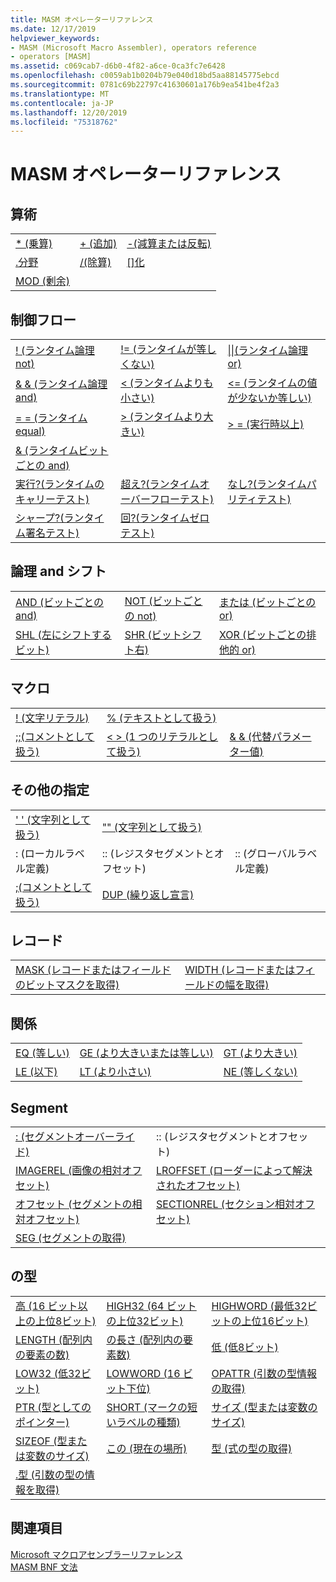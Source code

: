 ```yaml
---
title: MASM オペレーターリファレンス
ms.date: 12/17/2019
helpviewer_keywords:
- MASM (Microsoft Macro Assembler), operators reference
- operators [MASM]
ms.assetid: c069cab7-d6b0-4f82-a6ce-0ca3fc7e6428
ms.openlocfilehash: c0059ab1b0204b79e040d18bd5aa88145775ebcd
ms.sourcegitcommit: 0781c69b22797c41630601a176b9ea541be4f2a3
ms.translationtype: MT
ms.contentlocale: ja-JP
ms.lasthandoff: 12/20/2019
ms.locfileid: "75318762"
---
```

# <a name="masm-operators-reference"></a>MASM オペレーターリファレンス

## <a name="arithmetic"></a>算術

||||
|-|-|-|
|[* (乗算)](operator-multiply.md)|[+ (追加)](operator-add.md)|[-(減算または反転)](operator-subtract-2.md)|
|[.分野](operator-dot.md)|[/(除算)](operator-subtract-1.md)|[&#91;&#93;化](operator-brackets.md)|
|[MOD (剰余)](operator-mod.md)|||

## <a name="control-flow"></a>制御フロー

||||
|-|-|-|
|[\! (ランタイム論理 not)](operator-logical-not-masm-run-time.md)|[\!= (ランタイムが等しくない)](operator-not-equal-masm.md)|[&#124;&#124;(ランタイム論理 or)](operator-logical-or.md)|
|[& & (ランタイム論理 and)](operator-logical-and-masm-run-time.md)|[< (ランタイムよりも小さい)](operator-less-than-masm-run-time.md)|[\<= (ランタイムの値が少ないか等しい)](operator-less-or-equal-masm-run-time.md)|
|[= = (ランタイム equal)](operator-equal-masm-run-time.md)|[> (ランタイムより大きい)](operator-greater-than-masm-run-time.md)|[> = (実行時以上)](operator-greater-or-equal-masm-run-time.md)|
|[& (ランタイムビットごとの and)](operator-bitwise-and.md)|||
|[実行?(ランタイムのキャリーテスト)](operator-carry-q.md)|[超え?(ランタイムオーバーフローテスト)](operator-overflow-q.md)|[なし?(ランタイムパリティテスト)](operator-parity-q.md)|
|[シャープ?(ランタイム署名テスト)](operator-sign-q.md)|[回?(ランタイムゼロテスト)](operator-zero-q.md)||

## <a name="logical-and-shift"></a>論理 and シフト

||||
|-|-|-|
|[AND (ビットごとの and)](operator-and.md)|[NOT (ビットごとの not)](operator-not.md)|[または (ビットごとの or)](operator-or.md)|
|[SHL (左にシフトするビット)](operator-shl.md)|[SHR (ビットシフト右)](operator-shr.md)|[XOR (ビットごとの排他的 or)](operator-xor.md)|

## <a name="macro"></a>マクロ

||||
|-|-|-|
|[\! (文字リテラル)](operator-logical-not-masm.md)|[% (テキストとして扱う)](operator-percent.md)||
|[;;(コメントとして扱う)](operator-semicolons.md)|[&lt; &gt; (1 つのリテラルとして扱う)](operator-literal.md)|[& & (代替パラメーター値)](operator-logical-and-masm.md)|

## <a name="miscellaneous"></a>その他の指定

||||
|-|-|-|
|[' ' (文字列として扱う)](operator-single-quote.md)|["" (文字列として扱う)](operator-double-quote.md)||
|: (ローカルラベル定義)|:: (レジスタセグメントとオフセット)|:: (グローバルラベル定義)|
|[;(コメントとして扱う)](operator-semicolon.md)|[DUP (繰り返し宣言)](operator-dup.md)||

## <a name="record"></a>レコード

|||
|-|-|
|[MASK (レコードまたはフィールドのビットマスクを取得)](operator-mask.md)|[WIDTH (レコードまたはフィールドの幅を取得)](operator-width.md)|

## <a name="relational"></a>関係

||||
|-|-|-|
|[EQ (等しい)](operator-eq.md)|[GE (より大きいまたは等しい)](operator-ge.md)|[GT (より大きい)](operator-gt.md)|
|[LE (以下)](operator-le.md)|[LT (より小さい)](operator-lt.md)|[NE (等しくない)](operator-ne.md)|

## <a name="segment"></a>Segment

|||
|-|-|
|[: (セグメントオーバーライド)](operator-colon.md)|:: (レジスタセグメントとオフセット)|
|[IMAGEREL (画像の相対オフセット)](operator-imagerel.md)|[LROFFSET (ローダーによって解決されたオフセット)](operator-lroffset.md)|
|[オフセット (セグメントの相対オフセット)](operator-offset.md)|[SECTIONREL (セクション相対オフセット)](operator-sectionrel.md)|
|[SEG (セグメントの取得)](operator-seg.md)||

## <a name="type"></a>の型

||||
|-|-|-|
|[高 (16 ビット以上の上位8ビット)](operator-high.md)|[HIGH32 (64 ビットの上位32ビット)](operator-high32.md)|[HIGHWORD (最低32ビットの上位16ビット)](operator-highword.md)|
|[LENGTH (配列内の要素の数)](operator-length.md)|[の長さ (配列内の要素数)](operator-lengthof.md)|[低 (低8ビット)](operator-low.md)|
|[LOW32 (低32ビット)](operator-low32.md)|[LOWWORD (16 ビット下位)](operator-lowword.md)|[OPATTR (引数の型情報の取得)](operator-opattr.md)|
|[PTR (型としてのポインター)](operator-ptr.md)|[SHORT (マークの短いラベルの種類)](operator-short.md)|[サイズ (型または変数のサイズ)](operator-size.md)|
|[SIZEOF (型または変数のサイズ)](operator-sizeof.md)|[この (現在の場所)](operator-this.md)|[型 (式の型の取得)](operator-type.md)|
|[.型 (引数の型の情報を取得)](operator-dot-type.md)|||

## <a name="see-also"></a>関連項目

[Microsoft マクロアセンブラーリファレンス](microsoft-macro-assembler-reference.md)\
[MASM BNF 文法](masm-bnf-grammar.md)
